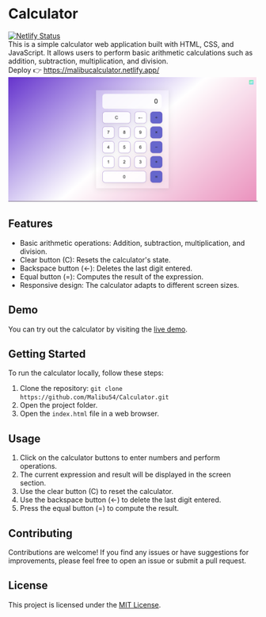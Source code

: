 # Calculator
[![Netlify Status](https://api.netlify.com/api/v1/badges/13cbadd0-a5b3-490b-823f-3431fd4c7902/deploy-status)](https://app.netlify.com/sites/malibucalculator/deploys)<br>
This is a simple calculator web application built with HTML, CSS, and JavaScript. It allows users to perform basic arithmetic calculations such as addition, subtraction, multiplication, and division. <br>
Deploy 👉 https://malibucalculator.netlify.app/ 
![Calculator Screenshot](beautifulCalculator.png)

## Features

- Basic arithmetic operations: Addition, subtraction, multiplication, and division.
- Clear button (C): Resets the calculator's state.
- Backspace button (←): Deletes the last digit entered.
- Equal button (=): Computes the result of the expression.
- Responsive design: The calculator adapts to different screen sizes.

## Demo

You can try out the calculator by visiting the [live demo](https://your-demo-link.com).

## Getting Started

To run the calculator locally, follow these steps:

1. Clone the repository: `git clone https://github.com/Malibu54/Calculator.git`
2. Open the project folder.
3. Open the `index.html` file in a web browser.

## Usage

1. Click on the calculator buttons to enter numbers and perform operations.
2. The current expression and result will be displayed in the screen section.
3. Use the clear button (C) to reset the calculator.
4. Use the backspace button (←) to delete the last digit entered.
5. Press the equal button (=) to compute the result.

## Contributing

Contributions are welcome! If you find any issues or have suggestions for improvements, please feel free to open an issue or submit a pull request.

## License

This project is licensed under the [MIT License](LICENSE).

